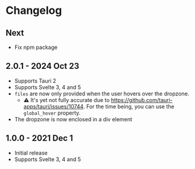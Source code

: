# Changelog

## Next
- Fix npm package

## 2.0.1 - 2024 Oct 23
- Supports Tauri 2
- Supports Svelte 3, 4 and 5
- `files` are now only provided when the user hovers over the dropzone.
  - ⚠️ It's yet not fully accurate due to https://github.com/tauri-apps/tauri/issues/10744. For the time being, you can use the `global_hover` property.
- The dropzone is now enclosed in a div element

## 1.0.0 - 2021 Dec 1
- Initial release
- Supports Svelte 3, 4 and 5
